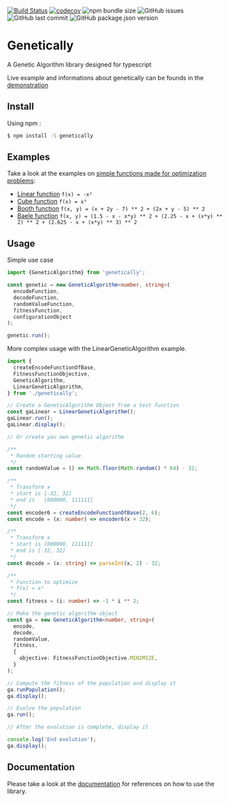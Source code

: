 [![Build Status](https://travis-ci.org/mmmaxou/genetically.svg?branch=master)](https://travis-ci.org/mmmaxou/genetically)
[![codecov](https://codecov.io/gh/mmmaxou/genetically/branch/master/graph/badge.svg)](https://codecov.io/gh/mmmaxou/genetically)
![npm bundle size](https://img.shields.io/bundlephobia/min/genetically)
![GitHub issues](https://img.shields.io/github/issues/mmmaxou/genetically)
![GitHub last commit](https://img.shields.io/github/last-commit/mmmaxou/genetically)
![GitHub package.json version](https://img.shields.io/github/package-json/v/mmmaxou/genetically)

# Genetically

A Genetic Algorithm library designed for typescript

Live example and informations about genetically can be founds in the [demonstration]()

## Install

Using npm :

```bash
$ npm install -S genetically
```

## Examples

Take a look at the examples on [simple functions made for optimization problems](https://en.wikipedia.org/wiki/Test_functions_for_optimization):

- [Linear function](https://github.com/mmmaxou/genetically/blob/master/src/example/LinearFunction.ts) `f(x) = -x²`
- [Cube function](https://github.com/mmmaxou/genetically/blob/master/src/example/CubeFunction.ts) `f(x) = x³`
- [Booth function](https://github.com/mmmaxou/genetically/blob/master/src/example/BoothFunction.ts) `f(x, y) = (x + 2y - 7) ** 2 + (2x + y - 5) ** 2`
- [Baele function](https://github.com/mmmaxou/genetically/blob/master/src/example/BealeFunction.ts) `f(x, y) = (1.5 - x - x*y) ** 2 + (2.25 - x + (x*y) ** 2) ** 2 + (2.625 - x + (x*y) ** 3) ** 2`

## Usage

Simple use case

```ts
import {GeneticAlgorithm} from 'genetically';

const genetic = new GeneticAlgorithm<number, string>(
  encodeFunction,
  decodeFunction,
  randomValueFunction,
  fitnessFunction,
  configurationObject
);

genetic.run();
```

More complex usage with the LinearGeneticAlgorithm example.

```ts
import {
  createEncodeFunctionOfBase,
  FitnessFunctionObjective,
  GeneticAlgorithm,
  LinearGeneticAlgorithm,
} from './genetically';

// Create a GeneticAlgorithm Object from a test function
const gaLinear = LinearGeneticAlgorithm();
gaLinear.run();
gaLinear.display();

// Or create you own genetic algorithm

/**
 * Random starting value
 */
const randomValue = () => Math.floor(Math.random() * 64) - 32;

/**
 * Transform x
 * start is [-32, 32]
 * end is   [000000, 111111]
 */
const encoder6 = createEncodeFunctionOfBase(2, 6);
const encode = (x: number) => encoder6(x + 32);

/**
 * Transform x
 * start is [000000, 111111]
 * end is [-32, 32]
 */
const decode = (x: string) => parseInt(x, 2) - 32;

/**
 * Function to optimize
 * f(x) = x²
 */
const fitness = (i: number) => -1 * i ** 2;

// Make the genetic algorithm object
const ga = new GeneticAlgorithm<number, string>(
  encode,
  decode,
  randomValue,
  fitness,
  {
    objective: FitnessFunctionObjective.MINIMIZE,
  }
);

// Compute the fitness of the population and display it
ga.runPopulation();
ga.display();

// Evolve the population
ga.run();

// After the evolution is complete, display it

console.log('End evolution');
ga.display();
```

## Documentation

Please take a look at the [documentation](https://mmmaxou.github.io/genetically/) for references on how to use the library.
